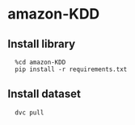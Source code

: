 # amazon-KDD

## Install library
```
  %cd amazon-KDD
  pip install -r requirements.txt
```

## Install dataset
```
  dvc pull
```
